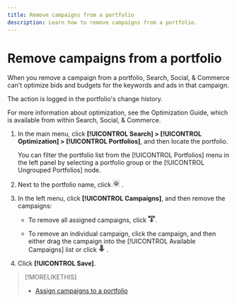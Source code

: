 ```yaml
---
title: Remove campaigns from a portfolio
description: Learn how to remove campaigns from a portfolio.
---
```

# Remove campaigns from a portfolio

When you remove a campaign from a portfolio, Search, Social, & Commerce can't optimize bids and budgets for the keywords and ads in that campaign.

The action is logged in the portfolio's change history.

For more information about optimization, see the Optimization Guide, which is available from within Search, Social, & Commerce.

1. In the main menu, click **[!UICONTROL Search] > [!UICONTROL Optimization] > [!UICONTROL Portfolios]**, and then locate the portfolio.

   You can filter the portfolio list from the [!UICONTROL Portfolios] menu in the left panel by selecting a portfolio group or the [!UICONTROL Ungrouped Portfolios] node.

1. Next to the portfolio name, click ![View/edit settings button](/help/search-social-commerce/assets/settings.png "View/edit settings button") .

1. In the left menu, click **[!UICONTROL Campaigns]**, and then remove the campaigns:

   * To remove all assigned campaigns, click ![Remove all campaigns from portfolio](/help/search-social-commerce/assets/arrow-remove-all.png "Remove all campaigns from portfolio").

   * To remove an individual campaign, click the campaign, and then either drag the campaign into the [!UICONTROL Available Campaigns] list or click ![Remove campaign from portfolio](/help/search-social-commerce/assets/arrow-remove.png "Remove campaign from portfolio") .

1. Click **[!UICONTROL Save]**.

>[!MORELIKETHIS]
>
>* [Assign campaigns to a portfolio](/help/search-social-commerce/campaign-management/campaign-assign-to-portfolio.md)
